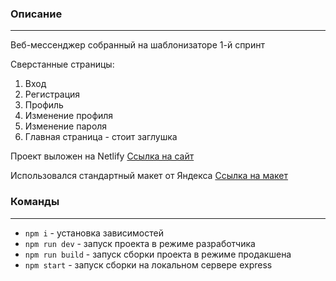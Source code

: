 ### Описание

---

Веб-мессенджер собранный на шаблонизаторе 1-й спринт

Сверстанные страницы:

1. Вход
2. Регистрация
3. Профиль
4. Изменение профиля
5. Изменение пароля
6. Главная страница - стоит заглушка

Проект выложен на Netlify [Ссылка на сайт](https://deploy--astonishing-meerkat-179882.netlify.app/login)

Использовался стандартный макет от Яндекса [Ссылка на макет](https://deploy--astonishing-meerkat-179882.netlify.app/login)

### Команды

---

- `npm i` - установка зависимостей
- `npm run dev` - запуск проекта в режиме разработчика
- `npm run build` - запуск сборки проекта в режиме продакшена
- `npm start` - запуск сборки на локальном сервере express
